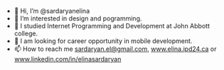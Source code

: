 - 👋 Hi, I’m @sardaryanelina
- 👀 I’m interested in design and pogramming.
- 🌱 I studied Internet Programming and Development at John Abbott college.
- 💞️ I am looking for career opportunity in mobile development.
- 📫 How to reach me sardaryan.el@gmail.com, www.elina.ipd24.ca or www.linkedin.com/in/elinasardaryan

<!---
sardaryanelina/sardaryanelina is a ✨ special ✨ repository because its `README.md` (this file) appears on your GitHub profile.
You can click the Preview link to take a look at your changes.
--->
